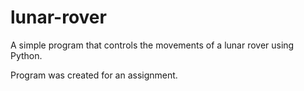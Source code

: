 # lunar-rover
A simple program that controls the movements of a lunar rover using Python. 

Program was created for an assignment. 
